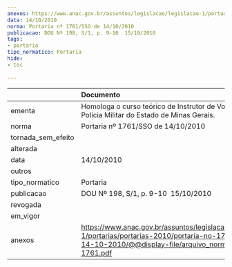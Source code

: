 ```yaml
---
anexos: https://www.anac.gov.br/assuntos/legislacao/legislacao-1/portarias/portarias-2010/portaria-no-1761-sso-de-14-10-2010/@@display-file/arquivo_norma/PA2010-1761.pdf
data: 14/10/2010
norma: Portaria nº 1761/SSO de 14/10/2010
publicacao: DOU Nº 198, S/1, p. 9-10  15/10/2010
tags:
- portaria
tipo_normatico: Portaria
hide: 
- toc 
 
---
```


|                    | Documento                                                                                                                                                         |
|:-------------------|:------------------------------------------------------------------------------------------------------------------------------------------------------------------|
| ementa             | Homologa o curso teórico de Instrutor de Voo - Avião da Polícia Militar do Estado de Minas Gerais.                                                                |
| norma              | Portaria nº 1761/SSO de 14/10/2010                                                                                                                                |
| tornada_sem_efeito |                                                                                                                                                                   |
| alterada           |                                                                                                                                                                   |
| data               | 14/10/2010                                                                                                                                                        |
| outros             |                                                                                                                                                                   |
| tipo_normatico     | Portaria                                                                                                                                                          |
| publicacao         | DOU Nº 198, S/1, p. 9-10  15/10/2010                                                                                                                              |
| revogada           |                                                                                                                                                                   |
| em_vigor           |                                                                                                                                                                   |
| anexos             | https://www.anac.gov.br/assuntos/legislacao/legislacao-1/portarias/portarias-2010/portaria-no-1761-sso-de-14-10-2010/@@display-file/arquivo_norma/PA2010-1761.pdf |
